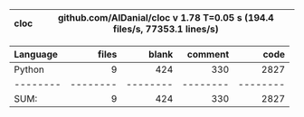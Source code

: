 cloc|github.com/AlDanial/cloc v 1.78  T=0.05 s (194.4 files/s, 77353.1 lines/s)
--- | ---

Language|files|blank|comment|code
:-------|-------:|-------:|-------:|-------:
Python|9|424|330|2827
--------|--------|--------|--------|--------
SUM:|9|424|330|2827
